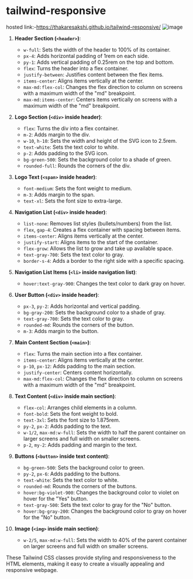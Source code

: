# tailwind-responsive
hosted link:-https://thakaresakshi.github.io/tailwind-responsive/
![image](https://github.com/ThakareSakshi/tailwind-responsive/assets/86354291/141e4960-9b09-4ef3-9963-1e0c7858abd2)


1. **Header Section (`<header>`)**:
   - `w-full`: Sets the width of the header to 100% of its container.
   - `px-4`: Adds horizontal padding of 1rem on each side.
   - `py-1`: Adds vertical padding of 0.25rem on the top and bottom.
   - `flex`: Turns the header into a flex container.
   - `justify-between`: Justifies content between the flex items.
   - `items-center`: Aligns items vertically at the center.
   - `max-md:flex-col`: Changes the flex direction to column on screens with a maximum width of the "md" breakpoint.
   - `max-md:items-center`: Centers items vertically on screens with a maximum width of the "md" breakpoint.

2. **Logo Section (`<div>` inside header)**:
   - `flex`: Turns the div into a flex container.
   - `m-2`: Adds margin to the div.
   - `w-10`, `h-10`: Sets the width and height of the SVG icon to 2.5rem.
   - `text-white`: Sets the text color to white.
   - `p-2`: Adds padding to the SVG icon.
   - `bg-green-500`: Sets the background color to a shade of green.
   - `rounded-full`: Rounds the corners of the div.

3. **Logo Text (`<span>` inside header)**:
   - `font-medium`: Sets the font weight to medium.
   - `m-3`: Adds margin to the span.
   - `text-xl`: Sets the font size to extra-large.

4. **Navigation List (`<div>` inside header)**:
   - `list-none`: Removes list styles (bullets/numbers) from the list.
   - `flex`, `gap-4`: Creates a flex container with spacing between items.
   - `items-center`: Aligns items vertically at the center.
   - `justify-start`: Aligns items to the start of the container.
   - `flex-grow`: Allows the list to grow and take up available space.
   - `text-gray-700`: Sets the text color to gray.
   - `border-s-4`: Adds a border to the right side with a specific spacing.

5. **Navigation List Items (`<li>` inside navigation list)**:
   - `hover:text-gray-900`: Changes the text color to dark gray on hover.

6. **User Button (`<div>` inside header)**:
   - `px-3`, `py-2`: Adds horizontal and vertical padding.
   - `bg-gray-200`: Sets the background color to a shade of gray.
   - `text-gray-700`: Sets the text color to gray.
   - `rounded-md`: Rounds the corners of the button.
   - `m-3`: Adds margin to the button.

7. **Main Content Section (`<main>`)**:
   - `flex`: Turns the main section into a flex container.
   - `items-center`: Aligns items vertically at the center.
   - `p-10`, `px-12`: Adds padding to the main section.
   - `justify-center`: Centers content horizontally.
   - `max-md:flex-col`: Changes the flex direction to column on screens with a maximum width of the "md" breakpoint.

8. **Text Content (`<div>` inside main section)**:
   - `flex-col`: Arranges child elements in a column.
   - `font-bold`: Sets the font weight to bold.
   - `text-3xl`: Sets the font size to 1.875rem.
   - `py-2`, `px-2`: Adds padding to the text.
   - `w-1/2`, `max-md:w-full`: Sets the width to half the parent container on larger screens and full width on smaller screens.
   - `p-2`, `my-2`: Adds padding and margin to the text.

9. **Buttons (`<button>` inside text content)**:
   - `bg-green-500`: Sets the background color to green.
   - `py-2`, `px-6`: Adds padding to the buttons.
   - `text-white`: Sets the text color to white.
   - `rounded-md`: Rounds the corners of the buttons.
   - `hover:bg-violet-900`: Changes the background color to violet on hover for the "Yes" button.
   - `text-gray-500`: Sets the text color to gray for the "No" button.
   - `hover:bg-gray-200`: Changes the background color to gray on hover for the "No" button.

10. **Image (`<img>` inside main section)**:
    - `w-2/5`, `max-md:w-full`: Sets the width to 40% of the parent container on larger screens and full width on smaller screens.

These Tailwind CSS classes provide styling and responsiveness to the HTML elements, making it easy to create a visually appealing and responsive webpage.
